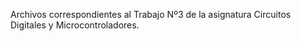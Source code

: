 Archivos correspondientes al Trabajo Nº3 de la asignatura Circuitos Digitales y Microcontroladores.

